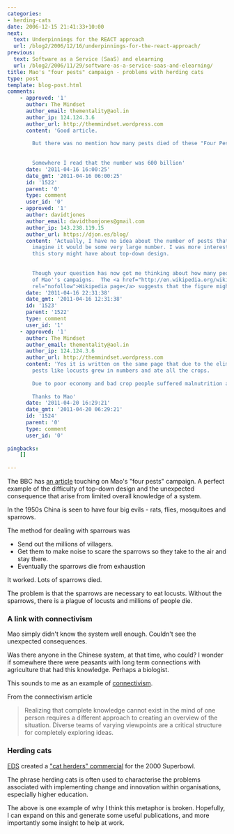 ```yaml
---
categories:
- herding-cats
date: 2006-12-15 21:41:33+10:00
next:
  text: Underpinnings for the REACT approach
  url: /blog2/2006/12/16/underpinnings-for-the-react-approach/
previous:
  text: Software as a Service (SaaS) and elearning
  url: /blog2/2006/11/29/software-as-a-service-saas-and-elearning/
title: Mao's "four pests" campaign - problems with herding cats
type: post
template: blog-post.html
comments:
    - approved: '1'
      author: The Mindset
      author_email: thementality@aol.in
      author_ip: 124.124.3.6
      author_url: http://themmindset.wordpress.com
      content: 'Good article.
    
        But there was no mention how many pests died of these "Four Pest Campaign"
    
    
        Somewhere I read that the number was 600 billion'
      date: '2011-04-16 16:00:25'
      date_gmt: '2011-04-16 06:00:25'
      id: '1522'
      parent: '0'
      type: comment
      user_id: '0'
    - approved: '1'
      author: davidtjones
      author_email: davidthomjones@gmail.com
      author_ip: 143.238.119.15
      author_url: https://djon.es/blog/
      content: 'Actually, I have no idea about the number of pests that died. But I would
        imagine it would be some very large number. I was more interested in the "lessons"
        this story might have about top-down design.
    
    
        Though your question has now got me thinking about how many people died as a result
        of Mao''s campaigns.  The <a href="http://en.wikipedia.org/wiki/Four_Pests_Campaign"
        rel="nofollow">Wikipedia page</a> suggests that the figure might be 30 million.'
      date: '2011-04-16 22:31:38'
      date_gmt: '2011-04-16 12:31:38'
      id: '1523'
      parent: '1522'
      type: comment
      user_id: '1'
    - approved: '1'
      author: The Mindset
      author_email: thementality@aol.in
      author_ip: 124.124.3.6
      author_url: http://themmindset.wordpress.com
      content: 'Yes it is written on the same page that due to the elimination of sparrows
        pests like locusts grew in numbers and ate all the crops.
    
        Due to poor economy and bad crop people suffered malnutrition and died as consequence.
    
        Thanks to Mao'
      date: '2011-04-20 16:29:21'
      date_gmt: '2011-04-20 06:29:21'
      id: '1524'
      parent: '0'
      type: comment
      user_id: '0'
    
pingbacks:
    []
    
---
```

The BBC has [an article](http://news.bbc.co.uk/2/hi/asia-pacific/3371659.stm) touching on Mao's "four pests" campaign. A perfect example of the difficulty of top-down design and the unexpected consequence that arise from limited overall knowledge of a system.

In the 1950s China is seen to have four big evils - rats, flies, mosquitoes and sparrows.

The method for dealing with sparrows was

- Send out the millions of villagers.
- Get them to make noise to scare the sparrows so they take to the air and stay there.
- Eventually the sparrows die from exhaustion

It worked. Lots of sparrows died.

The problem is that the sparrows are necessary to eat locusts. Without the sparrows, there is a plague of locusts and millions of people die.

### A link with connectivism

Mao simply didn't know the system well enough. Couldn't see the unexpected consequences.

Was there anyone in the Chinese system, at that time, who could? I wonder if somewhere there were peasants with long term connections with agriculture that had this knowledge. Perhaps a biologist.

This sounds to me as an example of [connectivism](http://www.elearnspace.org/Articles/connectivism.htm).

From the connectivism article

> Realizing that complete knowledge cannot exist in the mind of one person requires a different approach to creating an overview of the situation. Diverse teams of varying viewpoints are a critical structure for completely exploring ideas.

### Herding cats

[EDS](http://eds.com/) created a ["cat herders" commercial](http://youtube.com/watch?v=zHgEQ71rGwo) for the 2000 Superbowl.

The phrase herding cats is often used to characterise the problems associated with implementing change and innovation within organisations, especially higher education.

The above is one example of why I think this metaphor is broken. Hopefully, I can expand on this and generate some useful publications, and more importantly some insight to help at work.